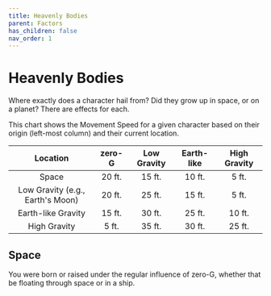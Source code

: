 ```yaml
---
title: Heavenly Bodies
parent: Factors
has_children: false
nav_order: 1
---
```


# Heavenly Bodies

Where exactly does a character hail from? Did they grow up in space, or on a planet? There are effects for each.

This chart shows the Movement Speed for a given character based on their origin (left-most column) and their current location.

| Location | zero-G | Low Gravity | Earth-like | High Gravity |
|:---:|:---:|:---:|:---:|:---:|
| Space | 20 ft. | 15 ft. | 10 ft. | 5 ft. |
| Low Gravity (e.g., Earth's Moon) | 20 ft. | 25 ft. | 15 ft. | 5 ft. |
| Earth-like Gravity | 15 ft. | 30 ft. | 25 ft. | 10 ft. |
| High Gravity | 5 ft. | 35 ft. | 30 ft. | 25 ft. |

## Space

You were born or raised under the regular influence of zero-G, whether that be floating through space or in a ship.
